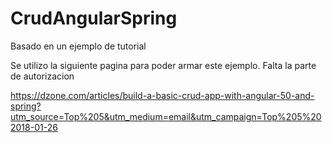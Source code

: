 # CrudAngularSpring
Basado en un ejemplo de tutorial

Se utilizo la siguiente pagina para poder armar este ejemplo. Falta la parte de autorizacion

https://dzone.com/articles/build-a-basic-crud-app-with-angular-50-and-spring?utm_source=Top%205&utm_medium=email&utm_campaign=Top%205%202018-01-26

